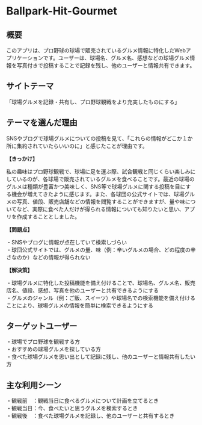 # Ballpark-Hit-Gourmet

## 概要
このアプリは、プロ野球の球場で販売されているグルメ情報に特化したWebアプリケーションです。ユーザーは、球場名、グルメ名、感想などの球場グルメ情報を写真付きで投稿することで記録を残し、他のユーザーと情報共有できます。

## サイトテーマ
「球場グルメを記録・共有し、プロ野球観戦をより充実したものにする」

## テーマを選んだ理由
SNSやブログで球場グルメについての投稿を見て、「これらの情報がどこか１か所に集約されていたらいいのに」と感じたことが理由です。

**【きっかけ】**  

私の趣味はプロ野球観戦で、球場に足を運ぶ際、試合観戦と同じくらい楽しみにしているのが、各球場で販売されているグルメを食べることです。最近の球場のグルメは種類が豊富かつ美味しく、SNS等で球場グルメに関する投稿を目にする機会が増えてきたように感じます。また、各球団の公式サイトでは、球場グルメの写真、値段、販売店舗などの情報を閲覧することができますが、量や味についてなど、実際に食べた人だけが得られる情報についても知りたいと思い、アプリを作成することとしました。

**【問題点】**  

・SNSやブログに情報が点在していて検索しづらい  
・球団公式サイトでは、グルメの量、味（例：辛いグルメの場合、どの程度の辛さなのか）などの情報が得られない

**【解決策】**  

・球場グルメに特化した投稿機能を備え付けることで、球場名、グルメ名、販売店名、値段、感想、写真を他のユーザーと共有できるようにする  
・グルメのジャンル（例：ご飯、スイーツ）や球場名での検索機能を備え付けることにより、球場グルメの情報を簡単に検索できるようにする

## ターゲットユーザー
・球場でプロ野球を観戦する方  
・おすすめの球場グルメを探している方  
・食べた球場グルメを思い出として記録に残し、他のユーザーと情報共有したい方

## 主な利用シーン
・観戦前　：観戦当日に食べるグルメについて計画を立てるとき  
・観戦当日：今、食べたいと思うグルメを検索するとき  
・観戦後　：食べた球場グルメを記録し、他のユーザーと共有するとき

